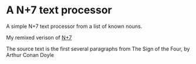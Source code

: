 # A N+7 text processor

A simple N+7 text processor from a list of known nouns.

My remixed verison of [N+7](https://transparent-fuzzy-sprout.glitch.me/)

The source text is the first several paragraphs from The Sign of the Four, by Arthur Conan Doyle
